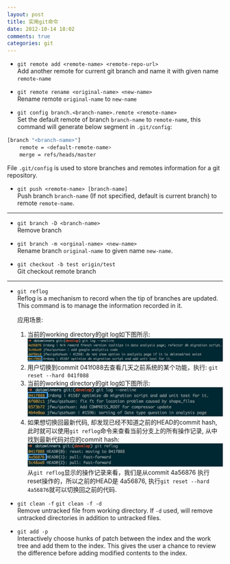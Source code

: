 ```yaml
---
layout: post
title: 实用git命令
date: 2012-10-14 18:02
comments: true
categories: git
---
```

<!---
Remote 
-->

* `git remote add <remote-name> <remote-repo-url>`  
Add another remote for current git branch and name it with given name `remote-name`

* `git remote rename <original-name> <new-name>`  
Rename remote `original-name` to `new-name`

* `git config branch.<branch-name>.remote <remote-name>`  
Set the default remote of branch `branch-name` to `remote-name`, this command will generate below segment in `.git/config`:
``` bash
[branch "<branch-name>"]
    remote = <default-remote-name>
    merge = refs/heads/master
```
File `.git/config` is used to store branches and remotes information for a git repository.

* `git push <remote-name> [branch-name]`  
Push branch `branch-name` (If not specified, default is current branch) to remote `remote-name`.

***
<!---
Branch
-->
* `git branch -D <branch-name>`  
Remove branch <branch-name>
* `git branch -m <orginal-name> <new-name>`  
Rename branch `original-name` to given name `new-name`.

* `git checkout -b test origin/test`  
Git checkout remote branch

***
<!---
Misc
-->

* `git reflog`  
    Reflog is a mechanism to record when the tip of branches are updated. This command is to manage the information recorded in it.  

    应用场景:

    1. 当前的working directory的git log如下图所示: 
        ![git status](/images/2012-10-14-useful-git-commands/before-reset.jpg)
    2. 用户切换到commit 041f088去查看几天之前系统的某个功能，执行:
        `git reset --hard 041f088`
    3. 当前的working directory的git log如下图所示: 
        ![git status](/images/2012-10-14-useful-git-commands/after-reset.jpg)
    4. 如果想切换回最新代码, 却发现已经不知道之前的HEAD的commit hash, 此时就可以使用`git reflog`命令来查看当前分支上的所有操作记录, 从中找到最新代码对应的commit hash:
        ![git status](/images/2012-10-14-useful-git-commands/reflog.jpg)
        从`git reflog`显示的操作记录来看，我们是从commit 4a56876 执行reset操作的，所以之前的HEAD是 4a56876, 执行`git reset --hard 4a56876`就可以切换回之前的代码.
* `git clean -f` `git clean -f -d`  
Remove untracked file from working directory. If `-d` used, will remove untracked directories in addition to untracked files. 
* `git add -p`  
Interactively choose hunks of patch between the index and the work tree and add them to the index. This gives the user a chance to review the difference before adding modified contents to the index.
